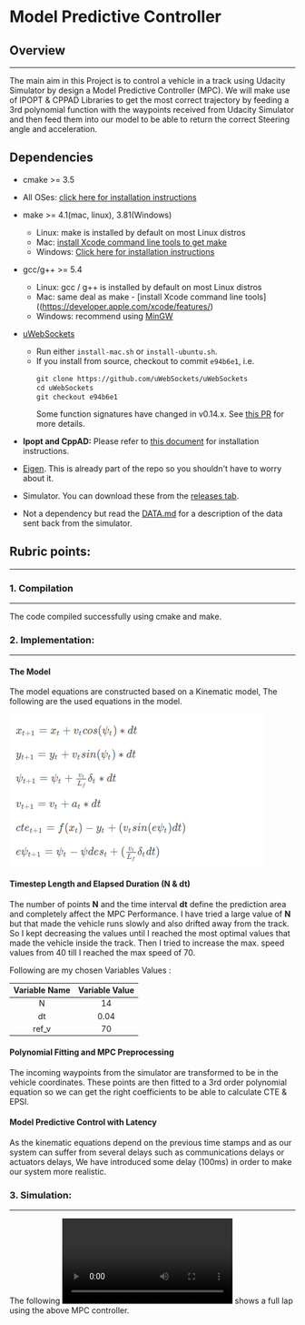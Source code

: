 # **Model Predictive Controller**

## Overview
-------------------

The main aim in this Project is to control a vehicle in a track using Udacity Simulator by design a Model Predictive Controller (MPC). We will make use of IPOPT & CPPAD Libraries to get the most correct trajectory by feeding a 3rd polynomial function with the waypoints received from Udacity Simulator and then feed them into our model to be able to return the correct Steering angle and acceleration.

[//]: # (Image References)

[image1]: ./MPC_Model.png
[video1]: ./MPC_OutputVideo.mp4

## Dependencies

* cmake >= 3.5
 * All OSes: [click here for installation instructions](https://cmake.org/install/)
* make >= 4.1(mac, linux), 3.81(Windows)
  * Linux: make is installed by default on most Linux distros
  * Mac: [install Xcode command line tools to get make](https://developer.apple.com/xcode/features/)
  * Windows: [Click here for installation instructions](http://gnuwin32.sourceforge.net/packages/make.htm)
* gcc/g++ >= 5.4
  * Linux: gcc / g++ is installed by default on most Linux distros
  * Mac: same deal as make - [install Xcode command line tools]((https://developer.apple.com/xcode/features/)
  * Windows: recommend using [MinGW](http://www.mingw.org/)
* [uWebSockets](https://github.com/uWebSockets/uWebSockets)
  * Run either `install-mac.sh` or `install-ubuntu.sh`.
  * If you install from source, checkout to commit `e94b6e1`, i.e.
    ```
    git clone https://github.com/uWebSockets/uWebSockets
    cd uWebSockets
    git checkout e94b6e1
    ```
    Some function signatures have changed in v0.14.x. See [this PR](https://github.com/udacity/CarND-MPC-Project/pull/3) for more details.

* **Ipopt and CppAD:** Please refer to [this document](https://github.com/udacity/CarND-MPC-Project/blob/master/install_Ipopt_CppAD.md) for installation instructions.
* [Eigen](http://eigen.tuxfamily.org/index.php?title=Main_Page). This is already part of the repo so you shouldn't have to worry about it.
* Simulator. You can download these from the [releases tab](https://github.com/udacity/self-driving-car-sim/releases).
* Not a dependency but read the [DATA.md](./DATA.md) for a description of the data sent back from the simulator.


## Rubric points:
-------------------------------------------------------------

### 1. Compilation
-----------------------------

The code compiled successfully using cmake and make.

### 2. Implementation:
-----------------------------

#### **The Model**

The model equations are constructed based on a Kinematic model, The following are the used equations in the model.

![alt text][image1]

#### **Timestep Length and Elapsed Duration (N & dt)**

The number of points **N** and the time interval **dt** define the prediction area and completely affect the MPC Performance. I have tried a large value of **N** but that made the vehicle runs slowly and also drifted away from the track. So I kept decreasing the values until I reached the most optimal values that made the vehicle inside the track. Then I tried to increase the max. speed values from 40 till I reached the max speed of 70.

Following are my chosen Variables Values :

| Variable Name    | Variable Value  |
|:----------------:|:---------------:|
|         N        |       14        |
|        dt        |      0.04       |
|       ref_v      |       70        |

#### **Polynomial Fitting and MPC Preprocessing**

The incoming waypoints from the simulator are transformed to be in the vehicle coordinates. These points are then fitted to a 3rd order polynomial equation so we can get the right coefficients to be able to calculate CTE & EPSI.

#### **Model Predictive Control with Latency**

As the kinematic equations depend on the previous time stamps and as our system can suffer from several delays such as communications delays or actuators delays, We have introduced some delay (100ms) in order to make our system more realistic.


### 3. Simulation:
-----------------------------

The following ![video][video1] shows a full lap using the above MPC controller.
